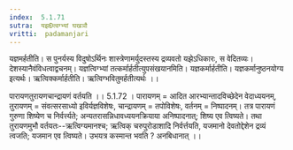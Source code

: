 ```yaml
---
index:  5.1.71
sutra:  यझÐत्वग्भ्यां घखञौ
vritti:  padamanjari
---
```


यज्ञमर्हतीति। स पुनर्यस्य विदुषोऽर्थिनः शास्त्रेणामर्युदस्तस्य द्रव्यवतो यझेऽधिकारः, स वेदितव्यः। देशस्यानैवंविधत्वाद्वचनम्। 
	यज्ञत्विग्भ्यां तत्कर्मार्हतीत्युपसंखयानमिति। यज्ञकर्मार्हतीति। यज्ञकर्मानुष्ठनयोग्य इत्यर्थः। ऋत्विक्कर्मार्हतीति। ऋत्विग्भवितुमर्हतीत्यर्थः ।।

पारायणतुरायणचान्द्रायणं वर्तयति ।। 5.1.72 ।
पारायणम् = आदित आरभ्यान्तादविच्छेदेन वेदाध्ययनम्, तुरायणम् = संवत्सरसाध्यो इविर्यज्ञविशेषः, चान्द्रायणम् = तपोविशेषः, वर्तनम् = निष्पादनम्। तत्र पारायणं गुरुणा शिष्येण च निर्वर्त्त्यते; अन्यतरासन्निधावध्ययनक्रियाया अनिष्पादनात्; शिष्य एव त्विष्यते। तथा तुरायणमुभौ वर्तयतः--ऋत्विग्यमानश्च; ऋत्विक् चरुपुरोडाशादि निर्वर्त्तयति, यजमानो देवतोद्देशेन द्रव्यं त्वजति; यजमान एव त्विष्यते। उभयत्र कस्मान्त भवति ? अनबिधानात् ।।


